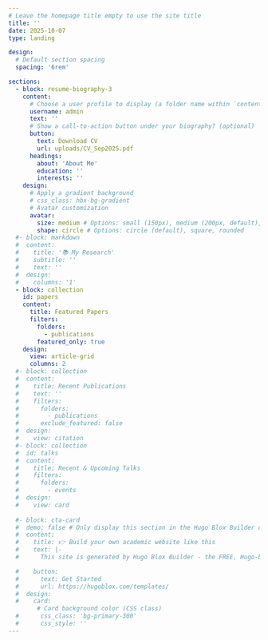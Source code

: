 ```yaml
---
# Leave the homepage title empty to use the site title
title: ''
date: 2025-10-07
type: landing

design:
  # Default section spacing
  spacing: '6rem'

sections:
  - block: resume-biography-3
    content:
      # Choose a user profile to display (a folder name within `content/authors/`)
      username: admin
      text: ''
      # Show a call-to-action button under your biography? (optional)
      button:
        text: Download CV
        url: uploads/CV_Sep2025.pdf
      headings:
        about: 'About Me'
        education: ''
        interests: ''
    design:
      # Apply a gradient background
      # css_class: hbx-bg-gradient
      # Avatar customization
      avatar:
        size: medium # Options: small (150px), medium (200px, default), large (320px), xl (400px), xxl (500px)
        shape: circle # Options: circle (default), square, rounded
  #- block: markdown
  #  content:
  #    title: '📚 My Research'
  #    subtitle: ''
  #    text: ''
  #  design:
  #    columns: '1'
  - block: collection
    id: papers
    content:
      title: Featured Papers
      filters:
        folders:
          - publications
        featured_only: true
    design:
      view: article-grid
      columns: 2
  #- block: collection
  #  content:
  #    title: Recent Publications
  #    text: ''
  #    filters:
  #      folders:
  #        - publications
  #      exclude_featured: false
  #  design:
  #    view: citation
  #- block: collection
  #  id: talks
  #  content:
  #    title: Recent & Upcoming Talks
  #    filters:
  #      folders:
  #        - events
  #  design:
  #    view: card
  
  #- block: cta-card
  #  demo: false # Only display this section in the Hugo Blox Builder demo site
  #  content:
  #    title: 👉 Build your own academic website like this
  #    text: |-
  #      This site is generated by Hugo Blox Builder - the FREE, Hugo-based open source website builder trusted by 250,000+ academics like you.

  #    button:
  #      text: Get Started
  #      url: https://hugoblox.com/templates/
  #  design:
  #    card:
        # Card background color (CSS class)
  #      css_class: 'bg-primary-300'
  #      css_style: ''
---
```

